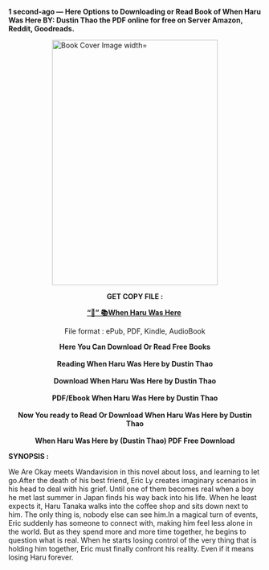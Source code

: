 <p><strong>1 second-ago &mdash; Here Options to Downloading or Read Book of When Haru Was Here BY: Dustin Thao the PDF online for free on Server Amazon, Reddit, Goodreads.</strong></p><p><a href="https://yuzong16a.web.app/apply/59808196-when-haru-was-here"><img style="display: block; margin-left: auto; margin-right: auto;" src="https://i.gr-assets.com/images/S/compressed.photo.goodreads.com/books/1706200539l/59808196.jpg" alt="Book Cover Image width=" width="330" height="488" /></a></p><p style="text-align: center;"><strong>GET COPY FILE :</strong></p><p style="text-align: center;"><strong><a href="https://yuzong16a.web.app/apply/59808196-when-haru-was-here" target="_blank" rel="noopener">“📢” 📚When Haru Was Here</a>&nbsp;</strong></p><p style="text-align: center;">File format : ePub, PDF, Kindle, AudioBook</p><div style="text-align: center;"><strong>Here You Can Download Or Read Free Books</strong></div><div style="text-align: center;">&nbsp;</div><div style="text-align: center;"><strong>Reading When Haru Was Here by Dustin Thao</strong></div><div style="text-align: center;">&nbsp;</div><div style="text-align: center;"><strong>Download When Haru Was Here by Dustin Thao</strong></div><div style="text-align: center;">&nbsp;</div><div style="text-align: center;"><strong>PDF/Ebook When Haru Was Here by Dustin Thao</strong></div><div style="text-align: center;">&nbsp;</div><div style="text-align: center;"><strong>Now You ready to Read Or Download When Haru Was Here by Dustin Thao</strong></div><div style="text-align: center;">&nbsp;</div><div style="text-align: center;"><strong>When Haru Was Here by (Dustin Thao) PDF Free Download</strong></div><p><strong>SYNOPSIS :</strong></p><p>We Are Okay meets Wandavision in this novel about loss, and learning to let go.After the death of his best friend, Eric Ly creates imaginary scenarios in his head to deal with his grief. Until one of them becomes real when a boy he met last summer in Japan finds his way back into his life. When he least expects it, Haru Tanaka walks into the coffee shop and sits down next to him. The only thing is, nobody else can see him.In a magical turn of events, Eric suddenly has someone to connect with, making him feel less alone in the world. But as they spend more and more time together, he begins to question what is real. When he starts losing control of the very thing that is holding him together, Eric must finally confront his reality. Even if it means losing Haru forever.</p>
